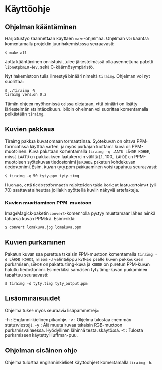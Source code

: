 # Käyttöohje

## Ohjelman kääntäminen
Harjoitustyö käännettään käyttäen ```make```-ohjelmaa. Ohjelman voi kääntää komentamalla projektin juurihakemistossa seuraavasti:

	$ make all

Jotta kääntäminen onnistuisi, tulee järjestelmässä olla asennettuna paketti ```libnetpbm10-dev```, sekä C-käännösympäristö.

Nyt hakemistoon tulisi ilmestyä binääri nimeltä ```tiraimg```. Ohjelman voi nyt suorittaa:

	$ ./tiraimg -V
	tiraimg version 0.2

Tämän ohjeen myöhemissä osissa oletataan, että binääri on lisätty järjestelmän etsintäpolkuun, jolloin ohjelman voi suorittaa komentamalla pelkästään ```tiraimg```.

## Kuvien pakkaus
Tiraimg pakkaa kuvat omaan formaattiinsa. Syötekuvan on oltava PPM-formaatissa käyttöä varten, ja myös purkajan tuottama kuva on PPM-muotoinen. Kuva pakataan komentamalla ```tiraimg -q LAATU LÄHDE KOHDE```, missä ```LAATU``` on pakkauksen laatukerroin väliltä [1, 100], ```LÄHDE``` on PPM-muotoisen syötekuvan tiedostonimi ja ```KOHDE``` pakatun kohdekuvan tiedostonimi. Esim. kuvan tyty.ppm pakkaaminen voisi tapahtua seuraavasti:

	$ tiraimg -q 50 tyty.ppm tyty.timg

Huomaa, että tiedostoformaatin rajoitteiden takia korkeat laatukertoimet (yli 70) saattavat aiheuttaa joillakin syötteillä kuviin näkyviä artefakteja. 

### Kuvien muuttaminen PPM-muotoon

ImageMagick-paketin ```convert```-komennolla pystyy muuttamaan lähes minkä tahansa kuvan PPM:ksi. Esimerikki:

	$ convert lomakuva.jpg lomakuva.ppm

## Kuvien purkaminen
Pakatun kuvan saa purettua takaisin PPM-muotoon komentamalla ```tiraimg -d LÄHDE KOHDE```, missä ```-d``` valintalippu kytkee päälle kuvan pakkauksen purkamisen, ```LÄHDE``` on pakattu timg-kuva ja ```KOHDE``` on puretun PPM-kuvan haluttu tiedostonimi. Esimerkiksi samaisen tyty.timg-kuvan purkaminen tapahtuu seuraavasti:

	$ tiraimg -d tyty.timg tyty_output.ppm

## Lisäominaisuudet
Ohjelma tukee myös seuraavia lisäparametreja:

-h
:	Englanninkielinen pikaohje.
-v
:	Ohjelma tulostaa enemmän statusviestejä. 
-y
:	Älä muuta kuvaa takaisin RGB-muotoon purkamisvaiheessa. Hyödyllinen lähinnä testauskäytössä.
-t
:	Tulosta purkamiseen käytetty Huffman-puu.


## Ohjelman sisäinen ohje
Ohjelma tulostaa englanninkieliset käyttöohjeet komentamalla ```tiraimg -h```. 
